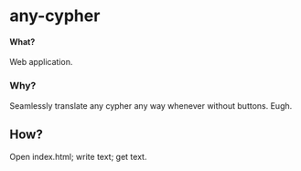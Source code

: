 # any-cypher
#### What? 
Web application. 
### Why? 
Seamlessly translate any cypher any way whenever without buttons. Eugh. 
## How? 
Open index.html; write text; get text. 